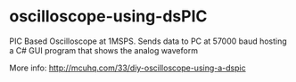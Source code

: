 # oscilloscope-using-dsPIC
PIC Based Oscilloscope at 1MSPS. Sends data to PC at 57000 baud hosting a C# GUI program that shows the analog waveform

More info: http://mcuhq.com/33/diy-oscilloscope-using-a-dspic
